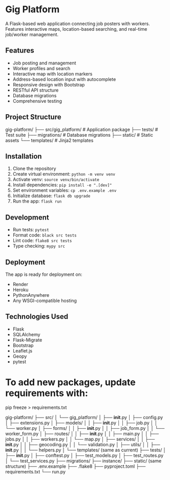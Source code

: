 # Gig Platform

A Flask-based web application connecting job posters with workers. Features interactive maps, location-based searching, and real-time job/worker management.

## Features

- Job posting and management
- Worker profiles and search
- Interactive map with location markers
- Address-based location input with autocomplete
- Responsive design with Bootstrap
- RESTful API structure
- Database migrations
- Comprehensive testing

## Project Structure
gig-platform/
├── src/gig_platform/ # Application package
├── tests/ # Test suite
├── migrations/ # Database migrations
├── static/ # Static assets
└── templates/ # Jinja2 templates

## Installation

1. Clone the repository
2. Create virtual environment: `python -m venv venv`
3. Activate venv: `source venv/bin/activate`
4. Install dependencies: `pip install -e ".[dev]"`
5. Set environment variables: `cp .env.example .env`
6. Initialize database: `flask db upgrade`
7. Run the app: `flask run`

## Development

- Run tests: `pytest`
- Format code: `black src tests`
- Lint code: `flake8 src tests`
- Type checking: `mypy src`

## Deployment

The app is ready for deployment on:
- Render
- Heroku
- PythonAnywhere
- Any WSGI-compatible hosting

## Technologies Used

- Flask
- SQLAlchemy
- Flask-Migrate
- Bootstrap
- Leaflet.js
- Geopy
- pytest

# To add new packages, update requirements with:
pip freeze > requirements.txt


gig-platform/
├── src/
│   └── gig_platform/
│       ├── __init__.py
│       ├── config.py
│       ├── extensions.py
│       ├── models/
│       │   ├── __init__.py
│       │   ├── job.py
│       │   └── worker.py
│       ├── forms/
│       │   ├── __init__.py
│       │   ├── job_form.py
│       │   └── worker_form.py
│       ├── routes/
│       │   ├── __init__.py
│       │   ├── main.py
│       │   ├── jobs.py
│       │   ├── workers.py
│       │   └── map.py
│       ├── services/
│       │   ├── __init__.py
│       │   ├── geocoding.py
│       │   └── validation.py
│       ├── utils/
│       │   ├── __init__.py
│       │   └── helpers.py
│       └── templates/ (same as current)
├── tests/
│   ├── __init__.py
│   ├── conftest.py
│   ├── test_models.py
│   ├── test_routes.py
│   └── test_services.py
├── migrations/
├── instance/
├── static/ (same structure)
├── .env.example
├── .flake8
├── pyproject.toml
├── requirements.txt
└── run.py